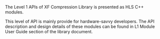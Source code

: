 The Level 1 APIs of XF Compression Library is presented as HLS C++ modules.

This level of API is mainly provide for hardware-savvy developers. The API description and design details of these modules can be found in L1 Module User Guide section of the library document.
